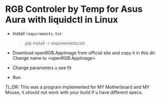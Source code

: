 # RGB Controler by Temp for Asus Aura with liquidctl in Linux

- Install `requirements.txt`

    > pip install -r requirements.txt

- Download openRGB.AppImage from official site and copy it in this dir. Change name to <openRGB.AppImage>

- Change parameters u see fit

- Run

TL;DR: This was a program implemented for MY Motherboard and MY Mouse, it should not work with your build if u have different specs. 